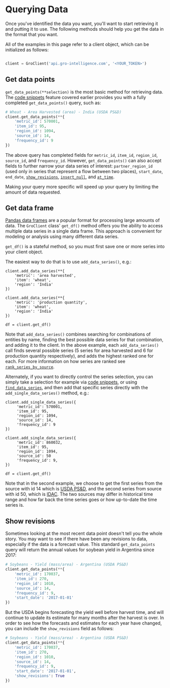 # Querying Data

Once you've identified the data you want, you'll want to start retrieving it and putting it to use. The following methods should help you get the data in the format that you want.

All of the examples in this page refer to a client object, which can
be initialized as follows:

```py from api.client.gro_client import GroClient

client = GroClient('api.gro-intelligence.com', '<YOUR_TOKEN>')
```


## Get data points

`get_data_points(**selection)` is the most basic method for retrieving data. The [code snippets](./searching-data#code-snippets) feature covered earlier provides you with a fully completed `get_data_points()` query, such as:

```py
# Wheat - Area Harvested (area) - India (USDA PS&D)
client.get_data_points(**{
    'metric_id': 570001,
    'item_id': 95,
    'region_id': 1094,
    'source_id': 14,
    'frequency_id': 9
})
```

The above query has completed fields for `metric_id`, `item_id`, `region_id`, `source_id`, and `frequency_id`. However, `get_data_points()` can also accept fields to further narrow your data series of interest: `partner_region_id` (used only in series that represent a flow between two places), `start_date`, `end_date`, [`show_revisions`](#show-revisions), [`insert_null`](https://developers.gro-intelligence.com/development/api.html#api.client.gro_client.GroClient.get_data_points), and [`at_time`](https://developers.gro-intelligence.com/development/api.html#api.client.gro_client.GroClient.get_data_points).

Making your query more specific will speed up your query by limiting the amount of data requested.

## Get data frame

[Pandas data
frames](https://pandas.pydata.org/pandas-docs/stable/reference/api/pandas.DataFrame.html)
are a popular format for processing large amounts of data. The
`GroClient` class' `get_df()` method offers you the ability to access
multiple data series in a single data frame. This approach is
convenient for modeling or analysis using many different data series.

`get_df()` is a stateful method, so you must first save one or more
series into your client object.

The easiest way to do that is to use `add_data_series()`, e.g.:

```
client.add_data_series(**{
    'metric': 'area harvested',
    'item': 'wheat',
    'region': 'India'
})

client.add_data_series(**{
    'metric': 'production quantity',
    'item': 'wheat',
    'region': 'India'
})

df = client.get_df()
```

Note that `add_data_series()` combines searching for combinations of
entities by name, finding the best possible data series for that
combination, and adding it to the client. In the above example, each
`add_data_series()` call finds several possible series (5 series for
area harvested and 6 for production quantity respectively), and adds
the highest ranked one for each.  For more information on how series
are ranked see
[`rank_series_by_source`](https://developers.gro-intelligence.com/api.html#api.client.gro_client.GroClient.rank_series_by_source).

Alternately, if you want to directly control the series selection, you
can simply take a selection for example via [code
snippets](./searching-data#code-snippets), or using
[`find_data_series`](https://developers.gro-intelligence.com/api.html#api.client.gro_client.GroClient.find_data_series),
and then add that specific series directly with the
`add_single_data_series()` method, e.g.:

```
client.add_single_data_series({
     'metric_id': 570001,
     'item_id': 95,
     'region_id': 1094,
     'source_id': 14,
     'frequency_id': 9
})

client.add_single_data_series({
     'metric_id': 860032,
     'item_id': 95,
     'region_id': 1094,
     'source_id': 50
     'frequency_id': 9,
})

df = client.get_df()
```

Note that in the second example, we choose to get the first series
from the source with id 14 which is [USDA
PS&D](https://app.gro-intelligence.com/dictionary/sources/14), and the
second series from source with id 50, which is
[IDAC](https://app.gro-intelligence.com/dictionary/sources/50). The
two sources may differ in historical time range and how far back the
time series goes or how up-to-date the time series is.


## Show revisions

Sometimes looking at the most recent data point doesn't tell you the whole story. You may want to see if there have been any revisions to data, especially if the data is a forecast value. This standard `get_data_points` query will return the annual values for soybean yield in Argentina since 2017:

```py
# Soybeans - Yield (mass/area) - Argentina (USDA PS&D)
client.get_data_points(**{
    'metric_id': 170037,
    'item_id': 270,
    'region_id': 1010,
    'source_id': 14,
    'frequency_id': 9,
    'start_date': '2017-01-01'
})
```

But the USDA begins forecasting the yield well before harvest time, and will continue to update its estimate for many months after the harvest is over. In order to see how the forecasts and estimates for each year have changed, you can include the `show_revisions` field as follows:

```py
# Soybeans - Yield (mass/area) - Argentina (USDA PS&D)
client.get_data_points(**{
    'metric_id': 170037,
    'item_id': 270,
    'region_id': 1010,
    'source_id': 14,
    'frequency_id': 9,
    'start_date': '2017-01-01',
    'show_revisions': True
})
```
